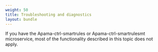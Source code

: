 ```yaml
---
weight: 50
title: Troubleshooting and diagnostics
layout: bundle
---
```


If you have the Apama-ctrl-smartrules or Apama-ctrl-smartrulesmt microservice, most of the functionality described in this topic does not apply.

